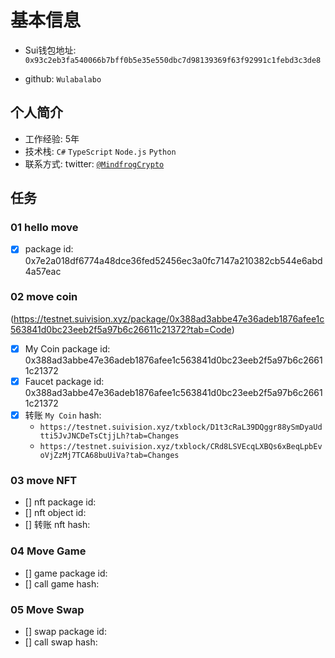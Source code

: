# 基本信息

- Sui钱包地址: `0x93c2eb3fa540066b7bff0b5e35e550dbc7d98139369f63f92991c1febd3c3de8`

- github: `Wulabalabo`

## 个人简介

- 工作经验: 5年
- 技术栈: `C#` `TypeScript` `Node.js` `Python`
- 联系方式: twitter: [`@MindfrogCrypto`](https://twitter.com/MindfrogCrypto)

## 任务

### 01 hello move

- [x] package id: 0x7e2a018df6774a48dce36fed52456ec3a0fc7147a210382cb544e6abd4a57eac

### 02 move coin
(https://testnet.suivision.xyz/package/0x388ad3abbe47e36adeb1876afee1c563841d0bc23eeb2f5a97b6c26611c21372?tab=Code)
- [x] My Coin package id: 0x388ad3abbe47e36adeb1876afee1c563841d0bc23eeb2f5a97b6c26611c21372
- [x] Faucet package id: 0x388ad3abbe47e36adeb1876afee1c563841d0bc23eeb2f5a97b6c26611c21372
- [x] 转账 `My Coin` hash: 
    - `https://testnet.suivision.xyz/txblock/D1t3cRaL39DQggr88ySmDyaUdtti5JvJNCDeTsCtjjLh?tab=Changes`
    - `https://testnet.suivision.xyz/txblock/CRd8LSVEcqLXBQs6xBeqLpbEvoVjZzMj7TCA68buUiVa?tab=Changes`

### 03 move NFT

- [] nft package id: 
- [] nft object id: 
- [] 转账 nft hash: 

### 04 Move Game

- [] game package id: 
- [] call game hash: 

### 05 Move Swap

- [] swap package id: 
- [] call swap hash: 
